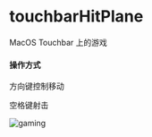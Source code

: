 # touchbarHitPlane

MacOS Touchbar 上的游戏

#### 操作方式

方向键控制移动

空格键射击

![gaming](https://i.imgur.com/RRG8Jt0.gif)

